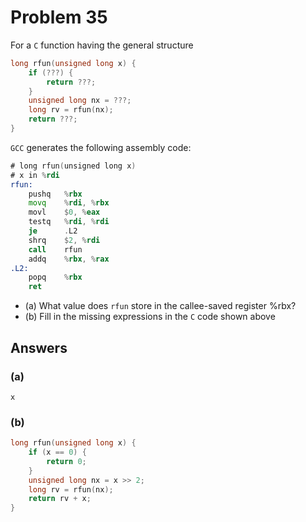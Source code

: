 # Problem 35

For a `C` function having the general structure

```C
long rfun(unsigned long x) {
    if (???) {
        return ???;
    }
    unsigned long nx = ???;
    long rv = rfun(nx);
    return ???;
}
```

`GCC` generates the following assembly code:

```asm
# long rfun(unsigned long x)
# x in %rdi
rfun:
    pushq   %rbx
    movq    %rdi, %rbx
    movl    $0, %eax
    testq   %rdi, %rdi
    je      .L2
    shrq    $2, %rdi
    call    rfun
    addq    %rbx, %rax
.L2:
    popq    %rbx
    ret
```

- (a) What value does `rfun` store in the callee-saved register %rbx?
- (b) Fill in the missing expressions in the `C` code shown above

## Answers

### (a)

`x`

### (b)

```C
long rfun(unsigned long x) {
    if (x == 0) {
        return 0;
    }
    unsigned long nx = x >> 2;
    long rv = rfun(nx);
    return rv + x;
}
```
